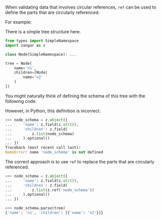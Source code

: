 When validating data that involves circular references, `ref` can be used to define the parts that are circularly referenced.

For example:

There is a simple tree structure here.

```python
from types import SimpleNamespace
import zangar as z

class Node(SimpleNamespace): ...

tree = Node(
    name='n1', 
    children=[Node(
        name='n2'
    )
])
```

You might naturally think of defining the schema of this tree with the following code.

However, in Python, this definition is incorrect.

```py hl_lines="4"
>>> node_schema = z.object({
...     'name': z.field(z.str()),
...     'children': z.field(
...         z.list(node_schema)
...     ).optional()
... })
Traceback (most recent call last):
NameError: name 'node_schema' is not defined

```

The correct approach is to use `ref` to replace the parts that are circularly referenced.

```py hl_lines="4"
>>> node_schema = z.object({
...     'name': z.field(z.str()),
...     'children': z.field(
...         z.list(z.ref('node_schema'))
...     ).optional()
... })

>>> node_schema.parse(tree)
{'name': 'n1', 'children': [{'name': 'n2'}]}

```